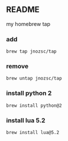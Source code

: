 ## README
my homebrew tap

### add
```
brew tap jnozsc/tap
```

### remove
```
brew untap jnozsc/tap
```

### install python 2
```
brew install python@2
```

### install lua 5.2
```
brew install lua@5.2
```
